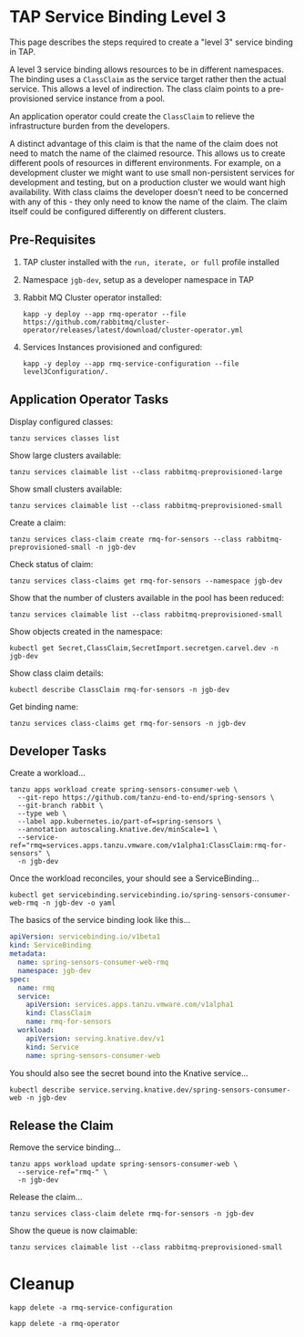 # TAP Service Binding Level 3

This page describes the steps required to create a "level 3" service binding in TAP.

A level 3 service binding allows resources to be in different namespaces. The binding uses a `ClassClaim`
as the service target rather then the actual service. This allows a level of indirection. The class claim points to
a pre-provisioned service instance from a pool.

An application operator could create the `ClassClaim` to relieve the infrastructure burden from the developers.

A distinct advantage of this claim is that the name of the claim does not need to match the name of the
claimed resource. This allows us to create different pools of resources in different environments. For example,
on a development cluster we might want to use small non-persistent services for development and testing, but
on a production cluster we would want high availability. With class claims the developer doesn't need to
be concerned with any of this - they only need to know the name of the claim. The claim itself could be
configured differently on different clusters.

## Pre-Requisites

1. TAP cluster installed with the `run, iterate, or full` profile installed
2. Namespace `jgb-dev`, setup as a developer namespace in TAP
3. Rabbit MQ Cluster operator installed:

   ```shell
   kapp -y deploy --app rmq-operator --file https://github.com/rabbitmq/cluster-operator/releases/latest/download/cluster-operator.yml
   ```

4. Services Instances provisioned and configured:

   ```shell
   kapp -y deploy --app rmq-service-configuration --file level3Configuration/.
   ```

## Application Operator Tasks

Display configured classes:
```shell
tanzu services classes list
```

Show large clusters available:
```shell
tanzu services claimable list --class rabbitmq-preprovisioned-large
```

Show small clusters available:
```shell
tanzu services claimable list --class rabbitmq-preprovisioned-small
```

Create a claim:
```shell
tanzu services class-claim create rmq-for-sensors --class rabbitmq-preprovisioned-small -n jgb-dev
```

Check status of claim:
```shell
tanzu services class-claims get rmq-for-sensors --namespace jgb-dev
```

Show that the number of clusters available in the pool has been reduced:
```shell
tanzu services claimable list --class rabbitmq-preprovisioned-small
```

Show objects created in the namespace:
```shell
kubectl get Secret,ClassClaim,SecretImport.secretgen.carvel.dev -n jgb-dev
```

Show class claim details:
```shell
kubectl describe ClassClaim rmq-for-sensors -n jgb-dev
```

Get binding name:
```shell
tanzu services class-claims get rmq-for-sensors -n jgb-dev
```

## Developer Tasks

Create a workload...

```shell
tanzu apps workload create spring-sensors-consumer-web \
  --git-repo https://github.com/tanzu-end-to-end/spring-sensors \
  --git-branch rabbit \
  --type web \
  --label app.kubernetes.io/part-of=spring-sensors \
  --annotation autoscaling.knative.dev/minScale=1 \
  --service-ref="rmq=services.apps.tanzu.vmware.com/v1alpha1:ClassClaim:rmq-for-sensors" \
  -n jgb-dev
```

Once the workload reconciles, your should see a ServiceBinding...

```shell
kubectl get servicebinding.servicebinding.io/spring-sensors-consumer-web-rmq -n jgb-dev -o yaml
```

The basics of the service binding look like this...

```yaml
apiVersion: servicebinding.io/v1beta1
kind: ServiceBinding
metadata:
  name: spring-sensors-consumer-web-rmq
  namespace: jgb-dev
spec:
  name: rmq
  service:
    apiVersion: services.apps.tanzu.vmware.com/v1alpha1
    kind: ClassClaim
    name: rmq-for-sensors
  workload:
    apiVersion: serving.knative.dev/v1
    kind: Service
    name: spring-sensors-consumer-web
```

You should also see the secret bound into the Knative service...

```shell
kubectl describe service.serving.knative.dev/spring-sensors-consumer-web -n jgb-dev
```

## Release the Claim

Remove the service binding...

```shell
tanzu apps workload update spring-sensors-consumer-web \
  --service-ref="rmq-" \
  -n jgb-dev
```

Release the claim...
```shell
tanzu services class-claim delete rmq-for-sensors -n jgb-dev
```

Show the queue is now claimable:
```shell
tanzu services claimable list --class rabbitmq-preprovisioned-small
```

# Cleanup

```shell
kapp delete -a rmq-service-configuration
```

```shell
kapp delete -a rmq-operator
```
